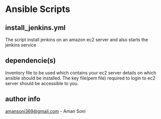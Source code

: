# Ansible Scripts


install_jenkins.yml
---------------------

The script install jenkins on an amazon ec2 server and also starts the jenkins service

dependencie(s)
-------------

Inventory file to be used which contains your ec2 server details on which ansible should be installed. The key file(pem file) required to login to ec2 server should be accessible to you.

author info
------------

amansoni369@gmail.com - Aman Soni
